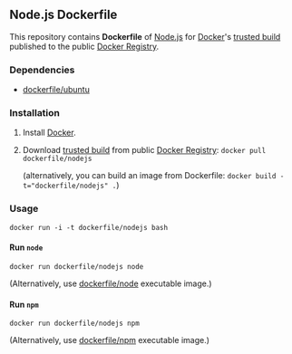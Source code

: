 ## Node.js Dockerfile


This repository contains **Dockerfile** of [Node.js](http://nodejs.org/) for [Docker](https://www.docker.io/)'s [trusted build](https://index.docker.io/u/dockerfile/nodejs/) published to the public [Docker Registry](https://index.docker.io/).


### Dependencies

* [dockerfile/ubuntu](https://github.com/dockerfile/ubuntu)


### Installation

1. Install [Docker](https://www.docker.io/).

2. Download [trusted build](https://index.docker.io/u/dockerfile/nodejs/) from public [Docker Registry](https://index.docker.io/): `docker pull dockerfile/nodejs`

   (alternatively, you can build an image from Dockerfile: `docker build -t="dockerfile/nodejs" .`)


### Usage

    docker run -i -t dockerfile/nodejs bash

#### Run `node`

    docker run dockerfile/nodejs node

(Alternatively, use [dockerfile/node](https://github.com/dockerfile/node) executable image.)

#### Run `npm`

    docker run dockerfile/nodejs npm

(Alternatively, use [dockerfile/npm](https://github.com/dockerfile/npm) executable image.)
